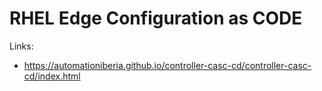 # RHEL Edge Configuration as CODE 

Links: 

* https://automationiberia.github.io/controller-casc-cd/controller-casc-cd/index.html